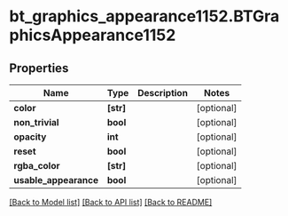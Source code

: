 # bt_graphics_appearance1152.BTGraphicsAppearance1152

## Properties
Name | Type | Description | Notes
------------ | ------------- | ------------- | -------------
**color** | **[str]** |  | [optional] 
**non_trivial** | **bool** |  | [optional] 
**opacity** | **int** |  | [optional] 
**reset** | **bool** |  | [optional] 
**rgba_color** | **[str]** |  | [optional] 
**usable_appearance** | **bool** |  | [optional] 

[[Back to Model list]](../README.md#documentation-for-models) [[Back to API list]](../README.md#documentation-for-api-endpoints) [[Back to README]](../README.md)



